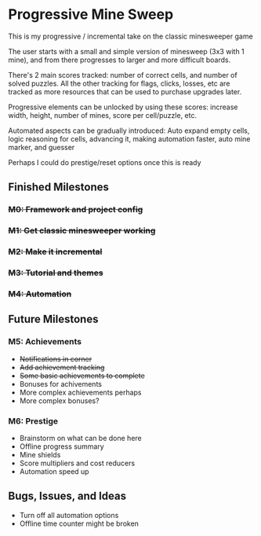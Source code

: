 # Progressive Mine Sweep

This is my progressive / incremental take on the classic minesweeper game

The user starts with a small and simple version of minesweep (3x3 with 1 mine),
and from there progresses to larger and more difficult boards.

There's 2 main scores tracked: number of correct cells, and number of solved
puzzles. All the other tracking for flags, clicks, losses, etc are tracked as
more resources that can be used to purchase upgrades later.

Progressive elements can be unlocked by using these scores: increase width,
height, number of mines, score per cell/puzzle, etc.

Automated aspects can be gradually introduced: Auto expand empty cells, logic
reasoning for cells, advancing it, making automation faster, auto mine marker,
and guesser

Perhaps I could do prestige/reset options once this is ready

## Finished Milestones

### ~~M0: Framework and project config~~

### ~~M1: Get classic minesweeper working~~

### ~~M2: Make it incremental~~

### ~~M3: Tutorial and themes~~

### ~~M4: Automation~~

## Future Milestones

### M5: Achievements

- ~~Notifications in corner~~
- ~~Add achievement tracking~~
- ~~Some basic achievements to complete~~
- Bonuses for achivements
- More complex achievements perhaps
- More complex bonuses?

### M6: Prestige

- Brainstorm on what can be done here
- Offline progress summary
- Mine shields
- Score multipliers and cost reducers
- Automation speed up

## Bugs, Issues, and Ideas

- Turn off all automation options
- Offline time counter might be broken
